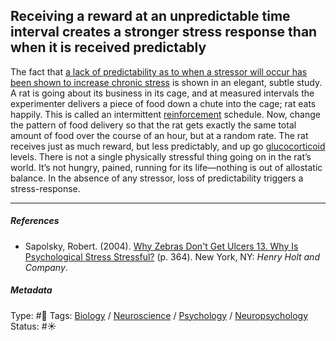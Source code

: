 ## Receiving a reward at an unpredictable time interval creates a stronger stress response than when it is received predictably

The fact that [a lack of predictability as to when a stressor will occur has been shown to increase chronic stress](A%20lack%20of%20predictability%20as%20to%20when%20a%20stressor%20will%20occur%20has%20been%20shown%20to%20increase%20chronic%20stress.md) is shown in an elegant, subtle study. A rat is going about its business in its cage, and at measured intervals the experimenter delivers a piece of food down a chute into the cage; rat eats happily. This is called an intermittent [reinforcement](Operant%20conditioning.md) schedule. Now, change the pattern of food delivery so that the rat gets exactly the same total amount of food over the course of an hour, but at a random rate. The rat receives just as much reward, but less predictably, and up go [glucocorticoid]() levels. There is not a single physically stressful thing going on in the rat’s world. It’s not hungry, pained, running for its life—nothing is out of allostatic balance. In the absence of any stressor, loss of predictability triggers a stress-response.

---

##### References

* Sapolsky, Robert. (2004). [Why Zebras Don't Get Ulcers 13. Why Is Psychological Stress Stressful?](Why%20Zebras%20Don't%20Get%20Ulcers%2013.%20Why%20Is%20Psychological%20Stress%20Stressful%3F.md) (p. 364). New York, NY: *Henry Holt and Company*.

##### Metadata

Type: #🔴 
Tags: [Biology]() / [Neuroscience](Neuroscience.md) / [Psychology](Psychology.md) / [Neuropsychology](Neuropsychology.md) 
Status: #☀️ 
